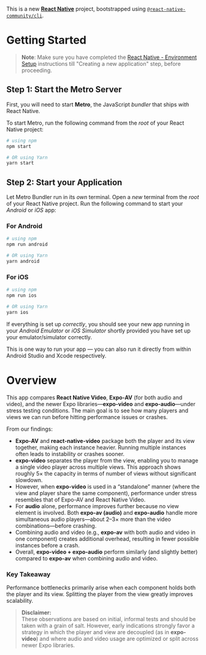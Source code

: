 This is a new [**React Native**](https://reactnative.dev) project, bootstrapped using [`@react-native-community/cli`](https://github.com/react-native-community/cli).

# Getting Started

>**Note**: Make sure you have completed the [React Native - Environment Setup](https://reactnative.dev/docs/environment-setup) instructions till "Creating a new application" step, before proceeding.

## Step 1: Start the Metro Server

First, you will need to start **Metro**, the JavaScript _bundler_ that ships _with_ React Native.

To start Metro, run the following command from the _root_ of your React Native project:

```bash
# using npm
npm start

# OR using Yarn
yarn start
```

## Step 2: Start your Application

Let Metro Bundler run in its _own_ terminal. Open a _new_ terminal from the _root_ of your React Native project. Run the following command to start your _Android_ or _iOS_ app:

### For Android

```bash
# using npm
npm run android

# OR using Yarn
yarn android
```

### For iOS

```bash
# using npm
npm run ios

# OR using Yarn
yarn ios
```

If everything is set up _correctly_, you should see your new app running in your _Android Emulator_ or _iOS Simulator_ shortly provided you have set up your emulator/simulator correctly.

This is one way to run your app — you can also run it directly from within Android Studio and Xcode respectively.

# Overview

This app compares **React Native Video**, **Expo-AV** (for both audio and video), and the newer Expo libraries—**expo-video** and **expo-audio**—under stress testing conditions. The main goal is to see how many players and views we can run before hitting performance issues or crashes.

From our findings:

- **Expo-AV** and **react-native-video** package both the player and its view together, making each instance heavier. Running multiple instances often leads to instability or crashes sooner.  
- **expo-video** separates the player from the view, enabling you to manage a single video player across multiple views. This approach shows roughly 5× the capacity in terms of number of views without significant slowdown.  
- However, when **expo-video** is used in a “standalone” manner (where the view and player share the same component), performance under stress resembles that of Expo-AV and React Native Video. 
- For **audio** alone, performance improves further because no view element is involved. Both **expo-av (audio)** and **expo-audio** handle more simultaneous audio players—about 2–3× more than the video combinations—before crashing.  
- Combining audio and video (e.g., **expo-av** with both audio and video in one component) creates additional overhead, resulting in fewer possible instances before a crash.  
- Overall, **expo-video + expo-audio** perform similarly (and slightly better) compared to **expo-av** when combining audio and video.

### Key Takeaway
Performance bottlenecks primarily arise when each component holds both the player and its view. Splitting the player from the view greatly improves scalability. 

> **Disclaimer:**  
> These observations are based on initial, informal tests and should be taken with a grain of salt. However, early indications strongly favor a strategy in which the player and view are decoupled (as in **expo-video**) and where audio and video usage are optimized or split across newer Expo libraries.